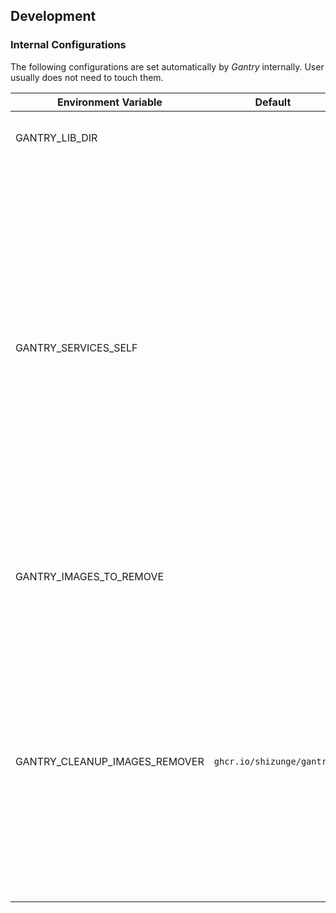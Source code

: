 ## Development

### Internal Configurations

The following configurations are set automatically by *Gantry* internally. User usually does not need to touch them.

| Environment Variable  | Default | Description |
|-----------------------|---------|-------------|
| GANTRY_LIB_DIR                | | To tell *entrypoint.sh* where to load all libraries. |
| GANTRY_SERVICES_SELF          | | This is optional. When running as a docker service, *Gantry* will try to find the service name of itself automatically, and update itself firstly. The manifest inspection will be always performed on the *Gantry* service to avoid an infinity loop of updating itself. This can be used to ask *Gantry* to update another service firstly. |
| GANTRY_IMAGES_TO_REMOVE       | | A space separated list of images passing from the updater to image remover. |
| GANTRY_CLEANUP_IMAGES_REMOVER | `ghcr.io/shizunge/gantry` | *Gantry* launches a global-job to remove images on all hosts. When *Gantry* runs as a service, it will firstly try to use the same image as the service itself. This is only used to specify image used by the global-job when *Gantry* does not run as a service. |
